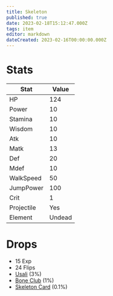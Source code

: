 ```yaml
---
title: Skeleton
published: true
date: 2023-02-18T15:12:47.000Z
tags: item
editor: markdown
dateCreated: 2023-02-16T00:00:00.000Z
---
```


# Stats
|Stat|Value|
|-|-|
|HP|124|
|Power|10|
|Stamina|10|
|Wisdom|10|
|Atk|10|
|Matk|13|
|Def|20|
|Mdef|10|
|WalkSpeed|50|
|JumpPower|100|
|Crit|1|
|Projectile|Yes|
|Element|Undead|

# Drops
 * 15 Exp
 * 24 Flips
 * [Usali](items/usali.md) (3%)
 * [Bone Club](items/bone-club.md) (1%)
 * [Skeleton Card](items/skeleton-card.md) (0.1%)
